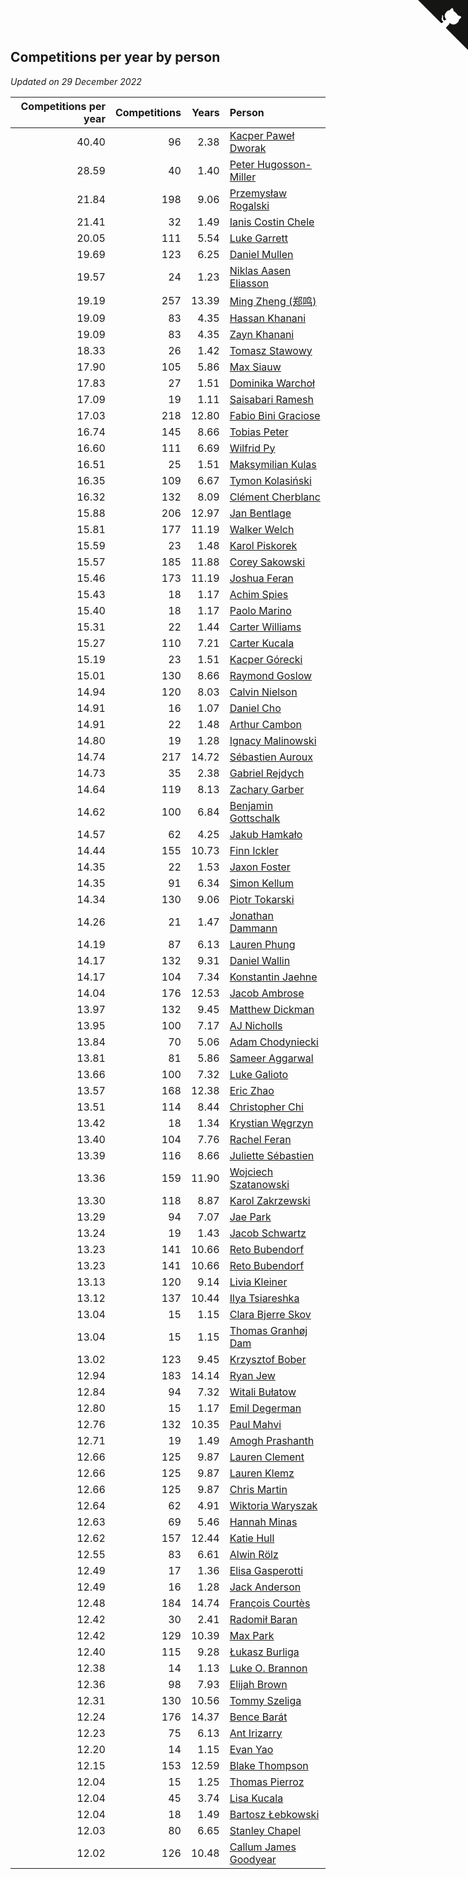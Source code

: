 ## Competitions per year by person

*Updated on 29 December 2022*

| Competitions per year | Competitions | Years | Person |
| ---: | ---: | ---: | :--- |
| 40.40 | 96 | 2.38 | [Kacper Paweł Dworak](https://www.worldcubeassociation.org/persons/2020DWOR01) |
| 28.59 | 40 | 1.40 | [Peter Hugosson-Miller](https://www.worldcubeassociation.org/persons/2021HUGO01) |
| 21.84 | 198 | 9.06 | [Przemysław Rogalski](https://www.worldcubeassociation.org/persons/2013ROGA02) |
| 21.41 | 32 | 1.49 | [Ianis Costin Chele](https://www.worldcubeassociation.org/persons/2021CHEL01) |
| 20.05 | 111 | 5.54 | [Luke Garrett](https://www.worldcubeassociation.org/persons/2017GARR05) |
| 19.69 | 123 | 6.25 | [Daniel Mullen](https://www.worldcubeassociation.org/persons/2016MULL04) |
| 19.57 | 24 | 1.23 | [Niklas Aasen Eliasson](https://www.worldcubeassociation.org/persons/2021ELIA01) |
| 19.19 | 257 | 13.39 | [Ming Zheng (郑鸣)](https://www.worldcubeassociation.org/persons/2009ZHEN11) |
| 19.09 | 83 | 4.35 | [Hassan Khanani](https://www.worldcubeassociation.org/persons/2018KHAN26) |
| 19.09 | 83 | 4.35 | [Zayn Khanani](https://www.worldcubeassociation.org/persons/2018KHAN28) |
| 18.33 | 26 | 1.42 | [Tomasz Stawowy](https://www.worldcubeassociation.org/persons/2021STAW01) |
| 17.90 | 105 | 5.86 | [Max Siauw](https://www.worldcubeassociation.org/persons/2017SIAU02) |
| 17.83 | 27 | 1.51 | [Dominika Warchoł](https://www.worldcubeassociation.org/persons/2021WARC01) |
| 17.09 | 19 | 1.11 | [Saisabari Ramesh](https://www.worldcubeassociation.org/persons/2021RAME01) |
| 17.03 | 218 | 12.80 | [Fabio Bini Graciose](https://www.worldcubeassociation.org/persons/2010GRAC02) |
| 16.74 | 145 | 8.66 | [Tobias Peter](https://www.worldcubeassociation.org/persons/2014PETE03) |
| 16.60 | 111 | 6.69 | [Wilfrid Py](https://www.worldcubeassociation.org/persons/2016PYWI01) |
| 16.51 | 25 | 1.51 | [Maksymilian Kulas](https://www.worldcubeassociation.org/persons/2021KULA02) |
| 16.35 | 109 | 6.67 | [Tymon Kolasiński](https://www.worldcubeassociation.org/persons/2016KOLA02) |
| 16.32 | 132 | 8.09 | [Clément Cherblanc](https://www.worldcubeassociation.org/persons/2014CHER05) |
| 15.88 | 206 | 12.97 | [Jan Bentlage](https://www.worldcubeassociation.org/persons/2010BENT01) |
| 15.81 | 177 | 11.19 | [Walker Welch](https://www.worldcubeassociation.org/persons/2011WELC01) |
| 15.59 | 23 | 1.48 | [Karol Piskorek](https://www.worldcubeassociation.org/persons/2021PISK01) |
| 15.57 | 185 | 11.88 | [Corey Sakowski](https://www.worldcubeassociation.org/persons/2011SAKO01) |
| 15.46 | 173 | 11.19 | [Joshua Feran](https://www.worldcubeassociation.org/persons/2011FERA01) |
| 15.43 | 18 | 1.17 | [Achim Spies](https://www.worldcubeassociation.org/persons/2021SPIE01) |
| 15.40 | 18 | 1.17 | [Paolo Marino](https://www.worldcubeassociation.org/persons/2021MARI04) |
| 15.31 | 22 | 1.44 | [Carter Williams](https://www.worldcubeassociation.org/persons/2021WILL06) |
| 15.27 | 110 | 7.21 | [Carter Kucala](https://www.worldcubeassociation.org/persons/2015KUCA01) |
| 15.19 | 23 | 1.51 | [Kacper Górecki](https://www.worldcubeassociation.org/persons/2021GORE01) |
| 15.01 | 130 | 8.66 | [Raymond Goslow](https://www.worldcubeassociation.org/persons/2014GOSL01) |
| 14.94 | 120 | 8.03 | [Calvin Nielson](https://www.worldcubeassociation.org/persons/2014NIEL03) |
| 14.91 | 16 | 1.07 | [Daniel Cho](https://www.worldcubeassociation.org/persons/2021CHOD01) |
| 14.91 | 22 | 1.48 | [Arthur Cambon](https://www.worldcubeassociation.org/persons/2021CAMB01) |
| 14.80 | 19 | 1.28 | [Ignacy Malinowski](https://www.worldcubeassociation.org/persons/2021MALI02) |
| 14.74 | 217 | 14.72 | [Sébastien Auroux](https://www.worldcubeassociation.org/persons/2008AURO01) |
| 14.73 | 35 | 2.38 | [Gabriel Rejdych](https://www.worldcubeassociation.org/persons/2020REJD01) |
| 14.64 | 119 | 8.13 | [Zachary Garber](https://www.worldcubeassociation.org/persons/2014GARB01) |
| 14.62 | 100 | 6.84 | [Benjamin Gottschalk](https://www.worldcubeassociation.org/persons/2016GOTT01) |
| 14.57 | 62 | 4.25 | [Jakub Hamkało](https://www.worldcubeassociation.org/persons/2018HAMK01) |
| 14.44 | 155 | 10.73 | [Finn Ickler](https://www.worldcubeassociation.org/persons/2012ICKL01) |
| 14.35 | 22 | 1.53 | [Jaxon Foster](https://www.worldcubeassociation.org/persons/2021FOST01) |
| 14.35 | 91 | 6.34 | [Simon Kellum](https://www.worldcubeassociation.org/persons/2016KELL12) |
| 14.34 | 130 | 9.06 | [Piotr Tokarski](https://www.worldcubeassociation.org/persons/2013TOKA01) |
| 14.26 | 21 | 1.47 | [Jonathan Dammann](https://www.worldcubeassociation.org/persons/2021DAMM01) |
| 14.19 | 87 | 6.13 | [Lauren Phung](https://www.worldcubeassociation.org/persons/2016PHUN02) |
| 14.17 | 132 | 9.31 | [Daniel Wallin](https://www.worldcubeassociation.org/persons/2013WALL03) |
| 14.17 | 104 | 7.34 | [Konstantin Jaehne](https://www.worldcubeassociation.org/persons/2015JAEH01) |
| 14.04 | 176 | 12.53 | [Jacob Ambrose](https://www.worldcubeassociation.org/persons/2010AMBR01) |
| 13.97 | 132 | 9.45 | [Matthew Dickman](https://www.worldcubeassociation.org/persons/2013DICK01) |
| 13.95 | 100 | 7.17 | [AJ Nicholls](https://www.worldcubeassociation.org/persons/2015NICH04) |
| 13.84 | 70 | 5.06 | [Adam Chodyniecki](https://www.worldcubeassociation.org/persons/2017CHOD02) |
| 13.81 | 81 | 5.86 | [Sameer Aggarwal](https://www.worldcubeassociation.org/persons/2017AGGA01) |
| 13.66 | 100 | 7.32 | [Luke Galioto](https://www.worldcubeassociation.org/persons/2015GALI02) |
| 13.57 | 168 | 12.38 | [Eric Zhao](https://www.worldcubeassociation.org/persons/2010ZHAO19) |
| 13.51 | 114 | 8.44 | [Christopher Chi](https://www.worldcubeassociation.org/persons/2014CHIC01) |
| 13.42 | 18 | 1.34 | [Krystian Węgrzyn](https://www.worldcubeassociation.org/persons/2021WEGR01) |
| 13.40 | 104 | 7.76 | [Rachel Feran](https://www.worldcubeassociation.org/persons/2015FERA01) |
| 13.39 | 116 | 8.66 | [Juliette Sébastien](https://www.worldcubeassociation.org/persons/2014SEBA01) |
| 13.36 | 159 | 11.90 | [Wojciech Szatanowski](https://www.worldcubeassociation.org/persons/2011SZAT01) |
| 13.30 | 118 | 8.87 | [Karol Zakrzewski](https://www.worldcubeassociation.org/persons/2014ZAKR01) |
| 13.29 | 94 | 7.07 | [Jae Park](https://www.worldcubeassociation.org/persons/2015PARK24) |
| 13.24 | 19 | 1.43 | [Jacob Schwartz](https://www.worldcubeassociation.org/persons/2021SCHW01) |
| 13.23 | 141 | 10.66 | [Reto Bubendorf](https://www.worldcubeassociation.org/persons/2012BUBE01) |
| 13.23 | 141 | 10.66 | [Reto Bubendorf](https://www.worldcubeassociation.org/persons/2012BUBE01) |
| 13.13 | 120 | 9.14 | [Livia Kleiner](https://www.worldcubeassociation.org/persons/2013KLEI03) |
| 13.12 | 137 | 10.44 | [Ilya Tsiareshka](https://www.worldcubeassociation.org/persons/2012TERE01) |
| 13.04 | 15 | 1.15 | [Clara Bjerre Skov](https://www.worldcubeassociation.org/persons/2021SKOV01) |
| 13.04 | 15 | 1.15 | [Thomas Granhøj Dam](https://www.worldcubeassociation.org/persons/2021DAMT01) |
| 13.02 | 123 | 9.45 | [Krzysztof Bober](https://www.worldcubeassociation.org/persons/2013BOBE01) |
| 12.94 | 183 | 14.14 | [Ryan Jew](https://www.worldcubeassociation.org/persons/2008JEWR01) |
| 12.84 | 94 | 7.32 | [Witali Bułatow](https://www.worldcubeassociation.org/persons/2015BUAT01) |
| 12.80 | 15 | 1.17 | [Emil Degerman](https://www.worldcubeassociation.org/persons/2021DEGE01) |
| 12.76 | 132 | 10.35 | [Paul Mahvi](https://www.worldcubeassociation.org/persons/2012MAHV01) |
| 12.71 | 19 | 1.49 | [Amogh Prashanth](https://www.worldcubeassociation.org/persons/2021PRAS01) |
| 12.66 | 125 | 9.87 | [Lauren Clement](https://www.worldcubeassociation.org/persons/2013KLEM01) |
| 12.66 | 125 | 9.87 | [Lauren Klemz](https://www.worldcubeassociation.org/persons/2013KLEM01) |
| 12.66 | 125 | 9.87 | [Chris Martin](https://www.worldcubeassociation.org/persons/2013MART03) |
| 12.64 | 62 | 4.91 | [Wiktoria Waryszak](https://www.worldcubeassociation.org/persons/2018WARY01) |
| 12.63 | 69 | 5.46 | [Hannah Minas](https://www.worldcubeassociation.org/persons/2017MINA04) |
| 12.62 | 157 | 12.44 | [Katie Hull](https://www.worldcubeassociation.org/persons/2010HULL01) |
| 12.55 | 83 | 6.61 | [Alwin Rölz](https://www.worldcubeassociation.org/persons/2016ROLZ01) |
| 12.49 | 17 | 1.36 | [Elisa Gasperotti](https://www.worldcubeassociation.org/persons/2021GASP01) |
| 12.49 | 16 | 1.28 | [Jack Anderson](https://www.worldcubeassociation.org/persons/2021ANDE05) |
| 12.48 | 184 | 14.74 | [François Courtès](https://www.worldcubeassociation.org/persons/2008COUR01) |
| 12.42 | 30 | 2.41 | [Radomił Baran](https://www.worldcubeassociation.org/persons/2020BARA02) |
| 12.42 | 129 | 10.39 | [Max Park](https://www.worldcubeassociation.org/persons/2012PARK03) |
| 12.40 | 115 | 9.28 | [Łukasz Burliga](https://www.worldcubeassociation.org/persons/2013BURL01) |
| 12.38 | 14 | 1.13 | [Luke O. Brannon](https://www.worldcubeassociation.org/persons/2021BRAN02) |
| 12.36 | 98 | 7.93 | [Elijah Brown](https://www.worldcubeassociation.org/persons/2015BROW03) |
| 12.31 | 130 | 10.56 | [Tommy Szeliga](https://www.worldcubeassociation.org/persons/2012SZEL01) |
| 12.24 | 176 | 14.37 | [Bence Barát](https://www.worldcubeassociation.org/persons/2008BARA01) |
| 12.23 | 75 | 6.13 | [Ant Irizarry](https://www.worldcubeassociation.org/persons/2016IRIZ02) |
| 12.20 | 14 | 1.15 | [Evan Yao](https://www.worldcubeassociation.org/persons/2021YAOE02) |
| 12.15 | 153 | 12.59 | [Blake Thompson](https://www.worldcubeassociation.org/persons/2010THOM03) |
| 12.04 | 15 | 1.25 | [Thomas Pierroz](https://www.worldcubeassociation.org/persons/2021PIER01) |
| 12.04 | 45 | 3.74 | [Lisa Kucala](https://www.worldcubeassociation.org/persons/2019KUCA01) |
| 12.04 | 18 | 1.49 | [Bartosz Łebkowski](https://www.worldcubeassociation.org/persons/2021LEBK01) |
| 12.03 | 80 | 6.65 | [Stanley Chapel](https://www.worldcubeassociation.org/persons/2016CHAP04) |
| 12.02 | 126 | 10.48 | [Callum James Goodyear](https://www.worldcubeassociation.org/persons/2012GOOD02) |


<a href="https://github.com/JustinTimeCuber/wca_statistics" class="github-corner" aria-label="View source on Github"><svg width="80" height="80" viewBox="0 0 250 250" style="fill:#151513; color:#fff; position: absolute; top: 0; border: 0; right: 0;" aria-hidden="true"><path d="M0,0 L115,115 L130,115 L142,142 L250,250 L250,0 Z"></path><path d="M128.3,109.0 C113.8,99.7 119.0,89.6 119.0,89.6 C122.0,82.7 120.5,78.6 120.5,78.6 C119.2,72.0 123.4,76.3 123.4,76.3 C127.3,80.9 125.5,87.3 125.5,87.3 C122.9,97.6 130.6,101.9 134.4,103.2" fill="currentColor" style="transform-origin: 130px 106px;" class="octo-arm"></path><path d="M115.0,115.0 C114.9,115.1 118.7,116.5 119.8,115.4 L133.7,101.6 C136.9,99.2 139.9,98.4 142.2,98.6 C133.8,88.0 127.5,74.4 143.8,58.0 C148.5,53.4 154.0,51.2 159.7,51.0 C160.3,49.4 163.2,43.6 171.4,40.1 C171.4,40.1 176.1,42.5 178.8,56.2 C183.1,58.6 187.2,61.8 190.9,65.4 C194.5,69.0 197.7,73.2 200.1,77.6 C213.8,80.2 216.3,84.9 216.3,84.9 C212.7,93.1 206.9,96.0 205.4,96.6 C205.1,102.4 203.0,107.8 198.3,112.5 C181.9,128.9 168.3,122.5 157.7,114.1 C157.9,116.9 156.7,120.9 152.7,124.9 L141.0,136.5 C139.8,137.7 141.6,141.9 141.8,141.8 Z" fill="currentColor" class="octo-body"></path></svg></a><style>.github-corner:hover .octo-arm{animation:octocat-wave 560ms ease-in-out}@keyframes octocat-wave{0%,100%{transform:rotate(0)}20%,60%{transform:rotate(-25deg)}40%,80%{transform:rotate(10deg)}}@media (max-width:500px){.github-corner:hover .octo-arm{animation:none}.github-corner .octo-arm{animation:octocat-wave 560ms ease-in-out}}</style>
